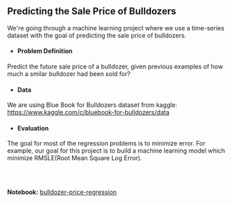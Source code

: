 ## Predicting the Sale Price of Bulldozers

We're going through a machine learning project where we use a time-series dataset with the goal of predicting the sale price of bulldozers.

- #### Problem Definition
Predict the future sale price of a bulldozer, given previous examples of how much a smilar bulldozer had been sold for?

- #### Data
We are using Blue Book for Bulldozers dataset from kaggle: https://www.kaggle.com/c/bluebook-for-bulldozers/data

- #### Evaluation
The goal for most of the regression problems is to minimize error. For example, our goal for this project is to build a machine learning model which minimize RMSLE(Root Mean Square Log Error).

<br>
<br>

**Notebook:** [bulldozer-price-regression](https://nbviewer.jupyter.org/github/Naimul-Islam-Siam/price-prediction-regression_timeseries/blob/master/bulldozer_price_regression.ipynb)